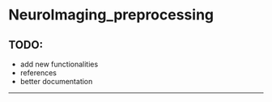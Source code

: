# NeuroImaging_preprocessing

## TODO:
- add new functionalities
- references
- better documentation
---